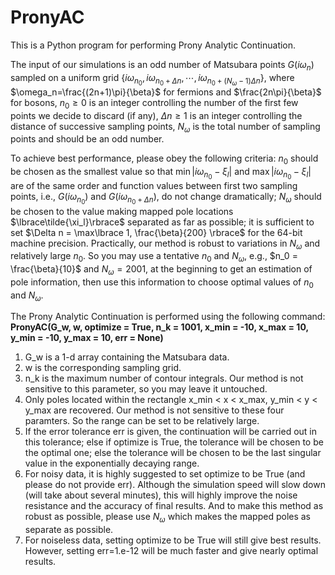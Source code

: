 # PronyAC
This is a Python program for performing Prony Analytic Continuation.

The input of our simulations is an odd number of Matsubara points $G(i \omega_n)$ sampled on a uniform grid $\lbrace i\omega_{n_0}, i\omega_{n_0 + \Delta n}, \cdots, i\omega_{n_0 + (N_{\omega}-1) \Delta n} \rbrace$, where  $\omega_n=\frac{(2n+1)\pi}{\beta}$ for fermions and $\frac{2n\pi}{\beta}$ for bosons, $n_0 \geq 0$ is an integer controlling the number of the first few points we decide to discard (if any), $\Delta n \geq 1$ is an integer controlling the distance of successive sampling points, $N_{\omega}$ is the total number of sampling points and should be an odd number. 

To achieve best performance, please obey the following criteria: $n_0$ should be chosen as the smallest value so that $\min|i\omega_{n_0} - \xi_l|$ and $\max|i\omega_{n_0} - \xi_l|$ are of the same order and  function values between first two sampling points, i.e., $G(i\omega_{n_0})$ and $G(i\omega_{n_0 + \Delta n})$, do not change dramatically;  $N_\omega$ should be chosen to the value making mapped pole locations $\lbrace\tilde{\xi_l}\rbrace$  separated as far as possible; it is sufficient to set $\Delta n = \max\lbrace 1, \frac{\beta}{200} \rbrace$ for the 64-bit machine precision. Practically, our method is robust to variations in $N_\omega$ and relatively large $n_0$. So you may use a tentative $n_0$ and $N_\omega$, e.g., $n_0 = \frac{\beta}{10}$ and $N_\omega = 2001$, at the beginning to get an estimation of pole information, then use this information to choose optimal values of $n_0$ and $N_\omega$.

The Prony Analytic Continuation is performed using the following command:  
**PronyAC(G_w, w, optimize = True, n_k = 1001, x_min = -10, x_max = 10, y_min = -10, y_max = 10, err = None)**  
1. G_w is a 1-d array containing the Matsubara data.
2. w is the corresponding sampling grid.
3. n_k is the maximum number of contour integrals. Our method is not sensitive to this parameter, so you may leave it untouched.
4. Only poles located within the rectangle  x_min < x < x_max, y_min < y < y_max are recovered. Our method is not sensitive to these four paramters. So the range can be set to be relatively large.
5. If the error tolerance err is given, the continuation will be carried out in this tolerance; else if optimize is True, the tolerance will be chosen to be the optimal one;
else the tolerance will be chosen to be the last singular value in the exponentially decaying range.
6. For noisy data, it is highly suggested to set optimize to be True (and please do not provide err). Although the simulation speed will slow down (will take about several minutes), this will highly improve the noise resistance and the accuracy of final results. And to make this method as robust as possible, please use $N_\omega$ which makes the mapped poles as separate as possible.
7. For noiseless data, setting optimize to be True will still give best results. However, setting err=1.e-12 will be much faster and give nearly optimal results.
       

